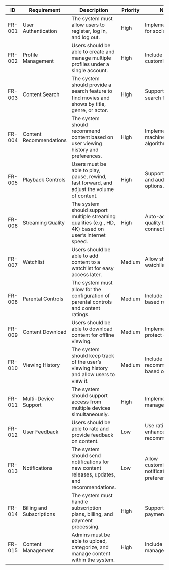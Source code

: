 | ID      | Requirement              | Description                                                                                      | Priority     | Notes                            |
|---------|--------------------------|--------------------------------------------------------------------------------------------------|--------------|----------------------------------|
| FR-001  | User Authentication      | The system must allow users to register, log in, and log out.                                        | High         | Implement OAuth for social logins.|
| FR-002  | Profile Management       | Users should be able to create and manage multiple profiles under a single account.                 | High         | Include profile customization.    |
| FR-003  | Content Search           | The system should provide a search feature to find movies and shows by title, genre, or actor.       | High         | Support advanced search filters.  |
| FR-004  | Content Recommendations  | The system should recommend content based on user viewing history and preferences.                  | High         | Implement machine learning algorithms. |
| FR-005  | Playback Controls        | Users must be able to play, pause, rewind, fast forward, and adjust the volume of content.           | High         | Support subtitle and audio track options. |
| FR-006  | Streaming Quality        | The system should support multiple streaming qualities (e.g., HD, 4K) based on user’s internet speed. | High         | Auto-adjust quality based on connection. |
| FR-007  | Watchlist                | Users should be able to add content to a watchlist for easy access later.                            | Medium       | Allow sharing of watchlists.      |
| FR-008  | Parental Controls        | The system must allow for the configuration of parental controls and content ratings.                | Medium       | Include age-based restrictions.   |
| FR-009  | Content Download         | Users should be able to download content for offline viewing.                                        | Medium       | Implement DRM to protect content. |
| FR-010  | Viewing History          | The system should keep track of the user’s viewing history and allow users to view it.              | Medium       | Include recommendations based on history. |
| FR-011  | Multi-Device Support     | The system should support access from multiple devices simultaneously.                               | High         | Implement device management.      |
| FR-012  | User Feedback            | Users should be able to rate and provide feedback on content.                                        | Low          | Use ratings to enhance recommendations. |
| FR-013  | Notifications            | The system should send notifications for new content releases, updates, and recommendations.        | Low          | Allow customization of notification preferences. |
| FR-014  | Billing and Subscriptions| The system must handle subscription plans, billing, and payment processing.                         | High         | Support multiple payment methods. |
| FR-015  | Content Management       | Admins must be able to upload, categorize, and manage content within the system.                    | High         | Include metadata management.      |
